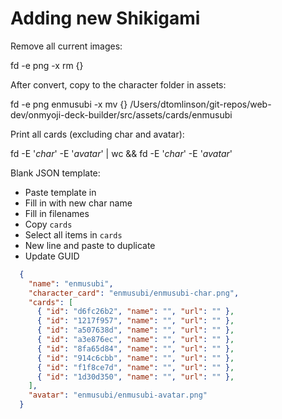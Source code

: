 # Adding new Shikigami

Remove all current images:

fd -e png -x rm {}

After convert, copy to the character folder in assets:

fd -e png enmusubi -x mv {} /Users/dtomlinson/git-repos/web-dev/onmyoji-deck-builder/src/assets/cards/enmusubi

Print all cards (excluding char and avatar):

fd -E '*char*' -E '*avatar*' | wc && fd -E '*char*' -E '*avatar*'

Blank JSON template:

- Paste template in
- Fill in with new char name
- Fill in filenames
- Copy `cards`
- Select all items in `cards`
- New line and paste to duplicate
- Update GUID

```json
  {
    "name": "enmusubi",
    "character_card": "enmusubi/enmusubi-char.png",
    "cards": [
      { "id": "d6fc26b2", "name": "", "url": "" },
      { "id": "1217f957", "name": "", "url": "" },
      { "id": "a507638d", "name": "", "url": "" },
      { "id": "a3e876ec", "name": "", "url": "" },
      { "id": "8fa65d84", "name": "", "url": "" },
      { "id": "914c6cbb", "name": "", "url": "" },
      { "id": "f1f8ce7d", "name": "", "url": "" },
      { "id": "1d30d350", "name": "", "url": "" },
    ],
    "avatar": "enmusubi/enmusubi-avatar.png"
  }
```
